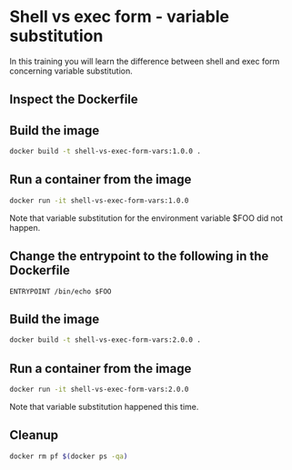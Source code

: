 # Shell vs exec form - variable substitution

In this training you will learn the difference between shell and exec form concerning variable substitution.

## Inspect the Dockerfile 

## Build the image

```bash
docker build -t shell-vs-exec-form-vars:1.0.0 .
```

## Run a container from the image

```bash
docker run -it shell-vs-exec-form-vars:1.0.0
```

Note that variable substitution for the environment variable $FOO did not happen.

## Change the entrypoint to the following in the Dockerfile

```
ENTRYPOINT /bin/echo $FOO
```

## Build the image

```bash
docker build -t shell-vs-exec-form-vars:2.0.0 .
```

## Run a container from the image

```bash
docker run -it shell-vs-exec-form-vars:2.0.0
```

Note that variable substitution happened this time.

## Cleanup

```bash
docker rm pf $(docker ps -qa)
```
